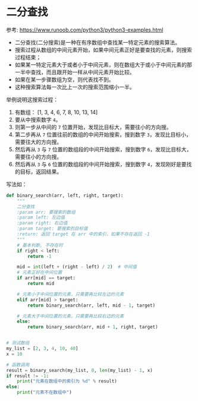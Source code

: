 ﻿
# 二分查找
参考:  https://www.runoob.com/python3/python3-examples.html

- 二分查找(二分搜索)是一种在有序数组中查找某一特定元素的搜索算法。
- 搜索过程从数组的中间元素开始，如果中间元素正好是要查找的元素，则搜索过程结束；
- 如果某一特定元素大于或者小于中间元素，则在数组大于或小于中间元素的那一半中查找，而且跟开始一样从中间元素开始比较。
- 如果在某一步骤数组为空，则代表找不到。
- 这种搜索算法每一次比上一次的搜索范围缩小一半。

举例说明这搜索过程：  
1. 有数组： [1, 3, 4, 6, 7, 8, 10, 13, 14]
2. 要从中搜索数字 `4`。  
3. 则第一步从中间的 `7` 位置开始，发现比目标大，需要往小的方向搜。
4. 第二步再从 `7` 位置往前的数组的中间开始搜索，搜到数字 `3`，发现比目标小，需要往大的方向搜。
5. 然后再从 `3` 与 `7` 位置的数组段的中间开始搜索，搜到数字 `6`，发现比目标大，需要往小的方向搜。
6. 然后再从 `3` 与 `6` 位置的数组段的中间开始搜索，搜到数字 `4`，发现刚好是要找的目标，返回结果。


写法如：  
```python
def binary_search(arr, left, right, target):
    """
    二分查找
    :param arr: 要搜索的数组
    :param left: 左边值
    :param right: 右边值
    :param target: 要搜索的目标值
    :return: 返回 target 在 arr 中的索引，如果不存在返回 -1
    """
    # 基本判断, 不存在时
    if right < left:
        return -1

    mid = int(left + (right - left) / 2)  # 中间值
    # 元素正好在中间位置
    if arr[mid] == target:
        return mid

    # 元素小于中间位置的元素，只需要再比较左边的元素
    elif arr[mid] > target:
        return binary_search(arr, left, mid - 1, target)

    # 元素大于中间位置的元素，只需要再比较右边的元素
    else:
        return binary_search(arr, mid + 1, right, target)


# 测试数组
my_list = [2, 3, 4, 10, 40]
x = 10

# 函数调用
result = binary_search(my_list, 0, len(my_list) - 1, x)
if result != -1:
    print("元素在数组中的索引为 %d" % result)
else:
    print("元素不在数组中")
```
